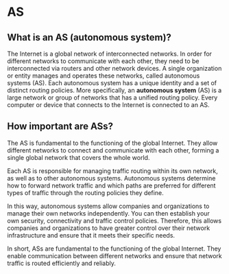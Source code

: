 # AS

## What is an AS (autonomous system)?

The Internet is a global network of interconnected networks. In order for different networks to communicate with each other, they need to be interconnected via routers and other network devices. A single organization or entity manages and operates these networks, called autonomous systems (AS). Each autonomous system has a unique identity and a set of distinct routing policies. More specifically, an **autonomous system** (AS) is a large network or group of networks that has a unified routing policy. Every computer or device that connects to the Internet is connected to an AS.

## How important are ASs?

The AS is fundamental to the functioning of the global Internet. They allow different networks to connect and communicate with each other, forming a single global network that covers the whole world.

Each AS is responsible for managing traffic routing within its own network, as well as to other autonomous systems. Autonomous systems determine how to forward network traffic and which paths are preferred for different types of traffic through the routing policies they define.

In this way, autonomous systems allow companies and organizations to manage their own networks independently. You can then establish your own security, connectivity and traffic control policies. Therefore, this allows companies and organizations to have greater control over their network infrastructure and ensure that it meets their specific needs.

In short, ASs are fundamental to the functioning of the global Internet. They enable communication between different networks and ensure that network traffic is routed efficiently and reliably.





